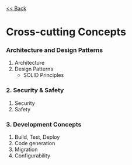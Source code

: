 [<< Back](/README.md)

# Cross-cutting Concepts

### Architecture and Design Patterns
  1. Architecture
  2. Design Patterns
     - SOLID Principles

### 2. Security & Safety
  1. Security
  2. Safety

### 3. Development Concepts
  1.  Build, Test, Deploy
  2. Code generation
  3. Migration
  4. Configurability